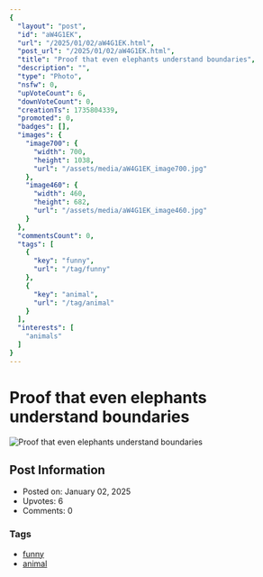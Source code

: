 ```yaml
---
{
  "layout": "post",
  "id": "aW4G1EK",
  "url": "/2025/01/02/aW4G1EK.html",
  "post_url": "/2025/01/02/aW4G1EK.html",
  "title": "Proof that even elephants understand boundaries",
  "description": "",
  "type": "Photo",
  "nsfw": 0,
  "upVoteCount": 6,
  "downVoteCount": 0,
  "creationTs": 1735804339,
  "promoted": 0,
  "badges": [],
  "images": {
    "image700": {
      "width": 700,
      "height": 1038,
      "url": "/assets/media/aW4G1EK_image700.jpg"
    },
    "image460": {
      "width": 460,
      "height": 682,
      "url": "/assets/media/aW4G1EK_image460.jpg"
    }
  },
  "commentsCount": 0,
  "tags": [
    {
      "key": "funny",
      "url": "/tag/funny"
    },
    {
      "key": "animal",
      "url": "/tag/animal"
    }
  ],
  "interests": [
    "animals"
  ]
}
---
```


# Proof that even elephants understand boundaries

![Proof that even elephants understand boundaries](/assets/media/aW4G1EK_image700.jpg)

## Post Information

- Posted on: January 02, 2025
- Upvotes: 6
- Comments: 0

### Tags

- [funny](/tag/funny)
- [animal](/tag/animal)
